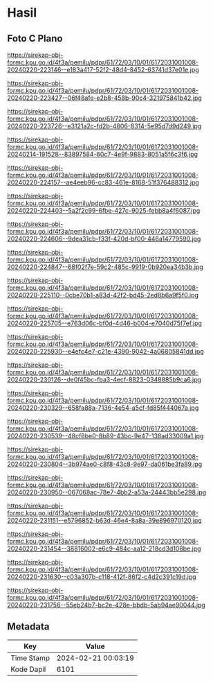 # Hasil

## Foto C Plano

https://sirekap-obj-formc.kpu.go.id/4f3a/pemilu/pdpr/61/72/03/10/01/6172031001008-20240220-223146--e183a417-52f2-48d4-8452-63741d37e01e.jpg

https://sirekap-obj-formc.kpu.go.id/4f3a/pemilu/pdpr/61/72/03/10/01/6172031001008-20240220-223427--06f48afe-e2b8-458b-90c4-321975841b42.jpg

https://sirekap-obj-formc.kpu.go.id/4f3a/pemilu/pdpr/61/72/03/10/01/6172031001008-20240220-223726--e3121a2c-fd2b-4806-8314-5e95d7d9d249.jpg

https://sirekap-obj-formc.kpu.go.id/4f3a/pemilu/pdpr/61/72/03/10/01/6172031001008-20240214-191528--83897584-60c7-4e9f-9883-8051a5f6c3f6.jpg

https://sirekap-obj-formc.kpu.go.id/4f3a/pemilu/pdpr/61/72/03/10/01/6172031001008-20240220-224157--ae4eeb96-cc83-461e-8168-51f376488312.jpg

https://sirekap-obj-formc.kpu.go.id/4f3a/pemilu/pdpr/61/72/03/10/01/6172031001008-20240220-224403--5a2f2c99-6fbe-427c-9025-febb8a4f6087.jpg

https://sirekap-obj-formc.kpu.go.id/4f3a/pemilu/pdpr/61/72/03/10/01/6172031001008-20240220-224606--9dea31cb-f33f-420d-bf00-446a14779590.jpg

https://sirekap-obj-formc.kpu.go.id/4f3a/pemilu/pdpr/61/72/03/10/01/6172031001008-20240220-224847--68f02f7e-59c2-485c-9919-0b920ea34b3b.jpg

https://sirekap-obj-formc.kpu.go.id/4f3a/pemilu/pdpr/61/72/03/10/01/6172031001008-20240220-225110--0cbe70b1-a83d-42f2-bd45-2ed8b6a9f5f0.jpg

https://sirekap-obj-formc.kpu.go.id/4f3a/pemilu/pdpr/61/72/03/10/01/6172031001008-20240220-225705--e763d06c-bf0d-4d46-b004-e7040d75f7ef.jpg

https://sirekap-obj-formc.kpu.go.id/4f3a/pemilu/pdpr/61/72/03/10/01/6172031001008-20240220-225930--e4efc4e7-c21e-4390-9042-4a06805841dd.jpg

https://sirekap-obj-formc.kpu.go.id/4f3a/pemilu/pdpr/61/72/03/10/01/6172031001008-20240220-230126--de0f45bc-fba3-4ecf-8823-0348885b9ca6.jpg

https://sirekap-obj-formc.kpu.go.id/4f3a/pemilu/pdpr/61/72/03/10/01/6172031001008-20240220-230329--658fa88a-7136-4e54-a5cf-fd85f444067a.jpg

https://sirekap-obj-formc.kpu.go.id/4f3a/pemilu/pdpr/61/72/03/10/01/6172031001008-20240220-230539--48cf8be0-8b89-43bc-9e47-138ad33009a1.jpg

https://sirekap-obj-formc.kpu.go.id/4f3a/pemilu/pdpr/61/72/03/10/01/6172031001008-20240220-230804--3b974ae0-c8f8-43c8-9e97-da061be3fa89.jpg

https://sirekap-obj-formc.kpu.go.id/4f3a/pemilu/pdpr/61/72/03/10/01/6172031001008-20240220-230950--067068ac-78e7-4bb2-a53a-24443bb5e298.jpg

https://sirekap-obj-formc.kpu.go.id/4f3a/pemilu/pdpr/61/72/03/10/01/6172031001008-20240220-231151--e5796852-b63d-46e4-8a8a-39e896970120.jpg

https://sirekap-obj-formc.kpu.go.id/4f3a/pemilu/pdpr/61/72/03/10/01/6172031001008-20240220-231454--38816002-e6c9-484c-aa12-218cd3d108be.jpg

https://sirekap-obj-formc.kpu.go.id/4f3a/pemilu/pdpr/61/72/03/10/01/6172031001008-20240220-231630--c03a307b-c118-412f-86f2-c4d2c391c19d.jpg

https://sirekap-obj-formc.kpu.go.id/4f3a/pemilu/pdpr/61/72/03/10/01/6172031001008-20240220-231756--55eb24b7-bc2e-428e-bbdb-5ab94ae90044.jpg


## Metadata

| Key        | Value               |
| ---------- | ------------------- |
| Time Stamp | 2024-02-21 00:03:19 |
| Kode Dapil | 6101                |



